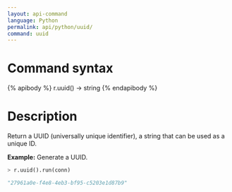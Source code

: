 ```yaml
---
layout: api-command
language: Python
permalink: api/python/uuid/
command: uuid
---
```


# Command syntax #

{% apibody %}
r.uuid() &rarr; string
{% endapibody %}

# Description #

Return a UUID (universally unique identifier), a string that can be used as a unique ID.

__Example:__ Generate a UUID.

```py
> r.uuid().run(conn)

"27961a0e-f4e8-4eb3-bf95-c5203e1d87b9"
```
